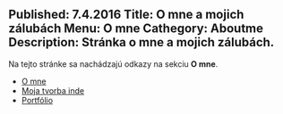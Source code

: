 Published: 7.4.2016
Title: O mne a mojich zálubách
Menu: O mne
Cathegory: Aboutme
Description: Stránka o mne a mojich zálubách.
---
Na tejto stránke sa nachádzajú odkazy na sekciu **O mne**.

* [O mne](OMne.html)
* [Moja tvorba inde](OMneOdkazy.html)
* [Portfólio](Portfolio.html)